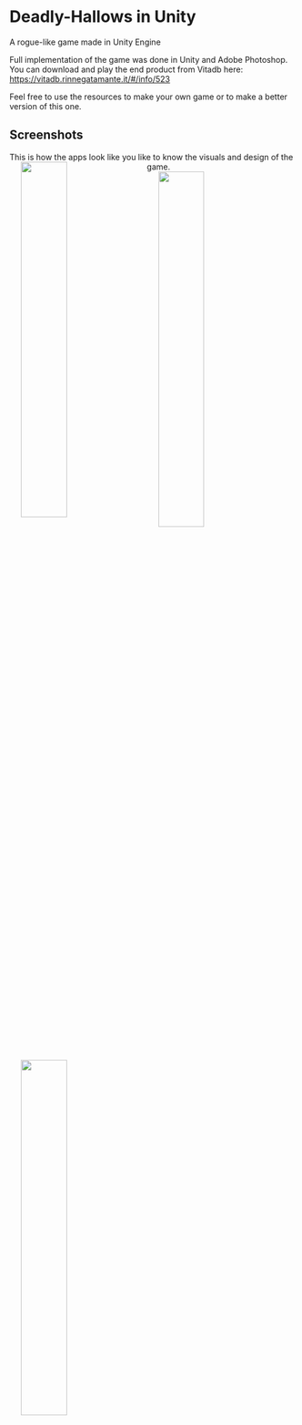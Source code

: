# Deadly-Hallows in  Unity
A rogue-like game made in Unity Engine

Full implementation of the game was done in Unity and Adobe Photoshop.
You can download and play the end product from Vitadb here:
https://vitadb.rinnegatamante.it/#/info/523

Feel free to use the resources to make your own game or to make a better version of this one.
## Screenshots

This is how the apps look like you like to know the visuals and design of the game.
<img align="left" src="https://github.com/Gaijan/Deadly-Hallows/master/screnshots/dark.png" width="40%" height="40%" hspace="20">
  <img align="left" src="https://github.com/Gaijan/Deadly-Hallows/master/screnshots/dark1.png" width="40%" height="40%" hspace="20">

  <img align="left" src="https://github.com/Gaijan/Deadly-Hallows/master/screnshots/dark2.png" width="40%" height="40%" hspace="20">
